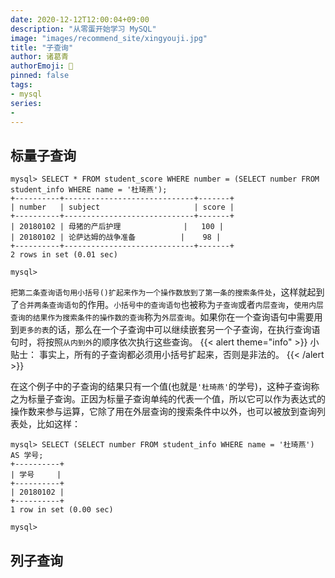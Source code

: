 ```yaml
---
date: 2020-12-12T12:00:04+09:00
description: "从零蛋开始学习 MySQL"
image: "images/recommend_site/xingyouji.jpg"
title: "子查询"
author: 诸葛青
authorEmoji: 🎅
pinned: false
tags:
- mysql
series:
-  
---
```


## 标量子查询
```mysql
mysql> SELECT * FROM student_score WHERE number = (SELECT number FROM student_info WHERE name = '杜琦燕');
+----------+-----------------------------+-------+
| number   | subject                     | score |
+----------+-----------------------------+-------+
| 20180102 | 母猪的产后护理              |   100 |
| 20180102 | 论萨达姆的战争准备          |    98 |
+----------+-----------------------------+-------+
2 rows in set (0.01 sec)

mysql>
```
``把第二条查询语句用小括号()扩起来作为一个操作数放到了第一条的搜索条件处``，这样就起到了``合并两条查询语句``的作用。``小括号中的查询语句``也被称为``子查询``或者``内层查询``，``使用内层查询的结果作为搜索条件的操作数的查询``称为``外层查询``。如果你在一个查询语句中需要用到``更多的表``的话，那么在一个子查询中可以继续嵌套另一个子查询，在执行查询语句时，将按照``从内到外``的顺序依次执行这些查询。
{{< alert theme="info" >}}
小贴士： 事实上，所有的子查询都必须用小括号扩起来，否则是非法的。
{{< /alert >}}

在这个例子中的子查询的结果只有一个值(也就是``'杜琦燕'``的学号)，这种子查询称之为标量子查询。正因为标量子查询单纯的代表一个值，所以它可以作为表达式的操作数来参与运算，它除了用在外层查询的搜索条件中以外，也可以被放到查询列表处，比如这样：
```mysql
mysql> SELECT (SELECT number FROM student_info WHERE name = '杜琦燕') AS 学号;
+----------+
| 学号     |
+----------+
| 20180102 |
+----------+
1 row in set (0.00 sec)

mysql>
```

## 列子查询